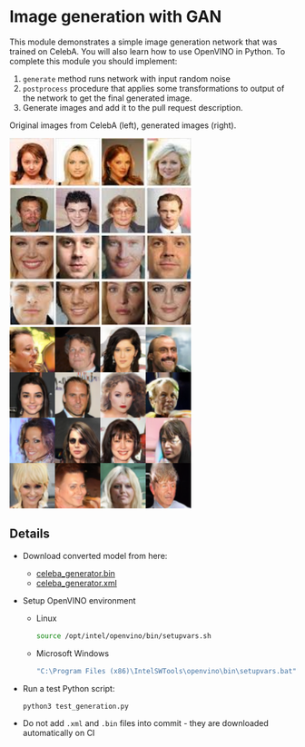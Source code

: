 # Image generation with GAN

This module demonstrates a simple image generation network that was trained on CelebA.
You will also learn how to use OpenVINO in Python.
To complete this module you should implement:

1. `generate` method runs network with input random noise
2. `postprocess` procedure that applies some transformations to output of the network to get the final generated image.
3. Generate images and add it to the pull request description.

Original images from CelebA (left), generated images (right).

  <img src="../../data/celeba_samples.jpeg" width="320"><img src="../../data/generated_img.png" width="320">

## Details

* Download converted model from here:

  * [celeba_generator.bin](https://mega.nz/file/pUN1kCCQ#e9foW8shMj6fpA7go8_RjtGo5YGYKtiI14SVCSop_l0)
  * [celeba_generator.xml](https://mega.nz/file/RcUHRaQI#-4XReh2kFr_sgvl8qmKkVhkhTcxEWDVXMP1xFv8fsp8)

* Setup OpenVINO environment

    * Linux

        ```bash
        source /opt/intel/openvino/bin/setupvars.sh
        ```

    * Microsoft Windows

        ```bat
        "C:\Program Files (x86)\IntelSWTools\openvino\bin\setupvars.bat"
        ```

* Run a test Python script:

    ```
    python3 test_generation.py
    ```

* Do not add `.xml` and `.bin` files into commit - they are downloaded automatically on CI
